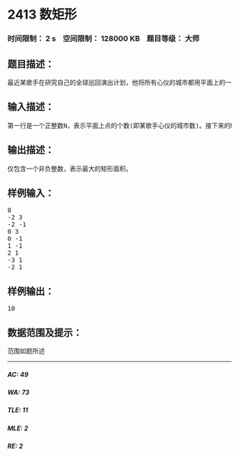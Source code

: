 # 2413 数矩形   
### 时间限制： 2 s&nbsp;&nbsp;&nbsp;&nbsp;空间限制： 128000 KB&nbsp;&nbsp;&nbsp;&nbsp;题目等级： 大师  
## 题目描述：  

<pre>
最近某歌手在研究自己的全球巡回演出计划，他将所有心仪的城市都用平面上的一个点来表示，并打算从中挑选出4个城市作为这次巡回演出的地点。为了显示自己与众不同，他要求存在一个矩形使得挑选出的4个点恰好是这个矩形的4个顶点，并且希望这个矩形的面积最大。这可急坏了其经纪人，于是他向全球歌迷征集方案，当然你这位歌迷一定不会错过这个机会。
</pre>
  
  
## 输入描述：  

<pre>
第一行是一个正整数N，表示平面上点的个数(即某歌手心仪的城市数)。接下来的N行，每行是由空格隔开的两个整数Xi和Yi,表示其对应点的坐标。20%的数据满足N≤500，100%的数据满足N≤1500,-108≤Xi,Yi≤108，且输入数据保证答案存在。 
</pre>
  
  
## 输出描述：  

<pre>
仅包含一个非负整数，表示最大的矩形面积。
</pre>
  
  
## 样例输入：  

<pre>
8  
-2 3  
-2 -1  
0 3  
0 -1  
1 -1  
2 1  
-3 1  
-2 1
</pre>
  
  
## 样例输出：  

<pre>
10
</pre>
  
  
## 数据范围及提示：  

<pre>
范围如题所述
</pre>
  
  
***  

##### AC: 49  
##### WA: 73  
##### TLE: 11  
##### MLE: 2  
##### RE: 2  

